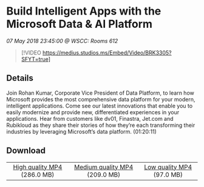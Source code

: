# Build Intelligent Apps with the Microsoft Data & AI Platform

*07 May 2018 23:45:00 @ WSCC: Rooms 612*

> [!VIDEO https://medius.studios.ms/Embed/Video/BRK3305?SFYT=true]

## Details

Join Rohan Kumar, Corporate Vice President of Data Platform, to learn how Microsoft provides the most comprehensive data platform for your modern, intelligent applications. Come see our latest innovations that enable you to easily modernize and provide new, differentiated experiences in your applications. Hear from customers like dv01, Finastra, Jet.com and Rubikloud as they share their stories of how they’re each transforming their industries by leveraging Microsoft’s data platform. (01:20:11)

## Download

||||
|:--:|:----:|:-:|
|[High quality MP4](https://sec.ch9.ms/ch9/eebe/0666b441-2c47-4006-82b1-0646bd43eebe/BRK3305_high.mp4) (286.0 MB)|[Medium quality MP4](https://sec.ch9.ms/ch9/eebe/0666b441-2c47-4006-82b1-0646bd43eebe/BRK3305_mid.mp4) (209.0 MB)|[Low quality MP4](https://sec.ch9.ms/ch9/eebe/0666b441-2c47-4006-82b1-0646bd43eebe/BRK3305.mp4) (97.0 MB)|